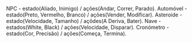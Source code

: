 NPC - estado(Aliado, Inimigo) / ações(Andar, Correr, Parado).
Automóvel - estado(Preto, Vermelho, Branco) / ações(Vender, Modificar).
Asteroide - estado(Velocidade, Tamanho) / açõdes(A Deriva, Bater).
Nave - estados(White, Black) / ações(Velocidade, Disparar).
Cronómetro - estado(Cor, Precisão) / ações(Começa, Termina).
